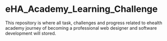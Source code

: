 # eHA_Academy_Learning_Challenge
This repository is where all task, challenges and progress related to ehealth academy journey of becoming a professional web designer and software development will stored.
